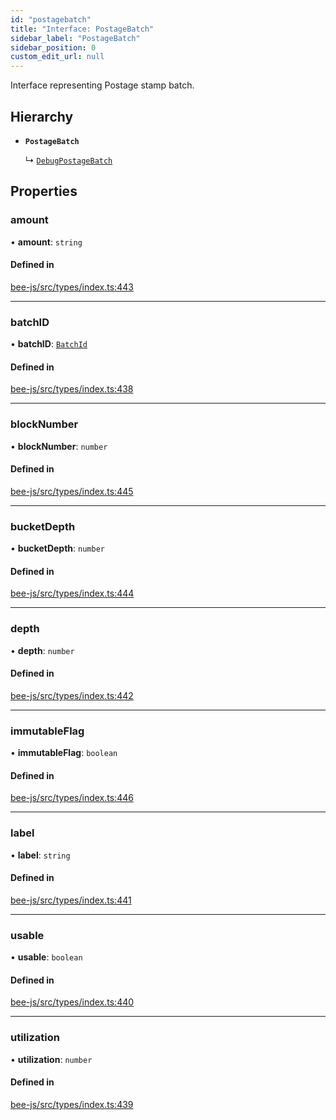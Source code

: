 ```yaml
---
id: "postagebatch"
title: "Interface: PostageBatch"
sidebar_label: "PostageBatch"
sidebar_position: 0
custom_edit_url: null
---
```


Interface representing Postage stamp batch.

## Hierarchy

- **`PostageBatch`**

  ↳ [`DebugPostageBatch`](debugpostagebatch.md)

## Properties

### amount

• **amount**: `string`

#### Defined in

[bee-js/src/types/index.ts:443](https://github.com/ethersphere/bee-js/blob/5b112bf/src/types/index.ts#L443)

___

### batchID

• **batchID**: [`BatchId`](../types/batchid.md)

#### Defined in

[bee-js/src/types/index.ts:438](https://github.com/ethersphere/bee-js/blob/5b112bf/src/types/index.ts#L438)

___

### blockNumber

• **blockNumber**: `number`

#### Defined in

[bee-js/src/types/index.ts:445](https://github.com/ethersphere/bee-js/blob/5b112bf/src/types/index.ts#L445)

___

### bucketDepth

• **bucketDepth**: `number`

#### Defined in

[bee-js/src/types/index.ts:444](https://github.com/ethersphere/bee-js/blob/5b112bf/src/types/index.ts#L444)

___

### depth

• **depth**: `number`

#### Defined in

[bee-js/src/types/index.ts:442](https://github.com/ethersphere/bee-js/blob/5b112bf/src/types/index.ts#L442)

___

### immutableFlag

• **immutableFlag**: `boolean`

#### Defined in

[bee-js/src/types/index.ts:446](https://github.com/ethersphere/bee-js/blob/5b112bf/src/types/index.ts#L446)

___

### label

• **label**: `string`

#### Defined in

[bee-js/src/types/index.ts:441](https://github.com/ethersphere/bee-js/blob/5b112bf/src/types/index.ts#L441)

___

### usable

• **usable**: `boolean`

#### Defined in

[bee-js/src/types/index.ts:440](https://github.com/ethersphere/bee-js/blob/5b112bf/src/types/index.ts#L440)

___

### utilization

• **utilization**: `number`

#### Defined in

[bee-js/src/types/index.ts:439](https://github.com/ethersphere/bee-js/blob/5b112bf/src/types/index.ts#L439)
